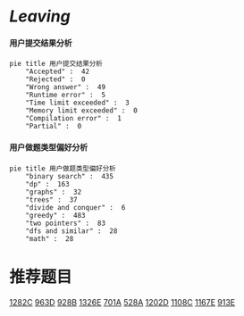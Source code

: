 # _Leaving_

<!-- tabs:start -->



#### **用户提交结果分析**

```mermaid
pie title 用户提交结果分析
    "Accepted" :  42
    "Rejected" :  0
    "Wrong answer" :  49
    "Runtime error" :  5
    "Time limit exceeded" :  3
    "Memory limit exceeded" :  0
    "Compilation error" :  1
    "Partial" :  0
```

#### **用户做题类型偏好分析**

```mermaid
pie title 用户做题类型偏好分析
    "binary search" :  435
    "dp" :  163
    "graphs" :  32
    "trees" :  37
    "divide and conquer" :  6
    "greedy" :  483
    "two pointers" :  83
    "dfs and similar" :  28
    "math" :  28
```



<!-- tabs:end -->
# 推荐题目
[1282C](https://codeforces.com/contest/1282/problem/C)
[963D](https://codeforces.com/contest/963/problem/D)
[928B](https://codeforces.com/contest/928/problem/B)
[1326E](https://codeforces.com/contest/1326/problem/E)
[701A](https://codeforces.com/contest/701/problem/A)
[528A](https://codeforces.com/contest/528/problem/A)
[1202D](https://codeforces.com/contest/1202/problem/D)
[1108C](https://codeforces.com/contest/1108/problem/C)
[1167E](https://codeforces.com/contest/1167/problem/E)
[913E](https://codeforces.com/contest/913/problem/E)

